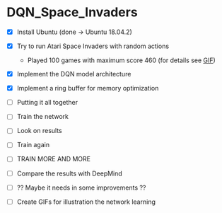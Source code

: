 # DQN_Space_Invaders

- [x] Install Ubuntu (done -> Ubuntu 18.04.2)
- [x] Try to run Atari Space Invaders with random actions
   * Played 100 games with maximum score 460 (for details see [GIF][1])
- [x] Implement the DQN model architecture
- [x] Implement a ring buffer for memory optimization
- [ ] Putting it all together
- [ ] Train the network
- [ ] Look on results
- [ ] Train again
- [ ] TRAIN MORE AND MORE
- [ ] Compare the results with DeepMind
- [ ] ?? Maybe it needs in some improvements ??
- [ ] Create GIFs for illustration the network learning


[1]: https://github.com/MichaelMurashov/DQN_Space_Invaders/blob/master/gifs/random_actions.gif

